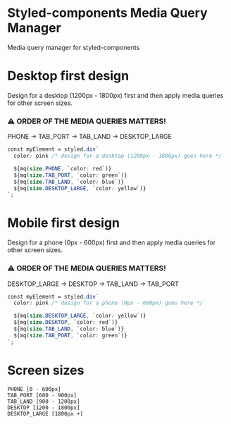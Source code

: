 # Styled-components Media Query Manager

Media query manager for styled-components

# Desktop first design

Design for a desktop (1200px - 1800px) first and then apply media queries for other screen sizes.

### ⚠️ ORDER OF THE MEDIA QUERIES MATTERS!

PHONE -> TAB_PORT -> TAB_LAND -> DESKTOP_LARGE

```css
const myElement = styled.div`
  color: pink /* design for a desktop (1200px - 1800px) goes here */

  ${mq(size.PHONE, `color: red`)}
  ${mq(size.TAB_PORT, `color: green`)}
  ${mq(size.TAB_LAND, `color: blue`)}
  ${mq(size.DESKTOP_LARGE, `color: yellow`)}
`;
```

# Mobile first design

Design for a phone (0px - 600px) first and then apply media queries for other screen sizes.

### ⚠️ ORDER OF THE MEDIA QUERIES MATTERS!

DESKTOP_LARGE -> DESKTOP -> TAB_LAND -> TAB_PORT

```css
const myElement = styled.div`
  color: pink /* design for a phone (0px - 600px) goes here */

  ${mq(size.DESKTOP_LARGE, `color: yellow`)}
  ${mq(size.DESKTOP, `color: red`)}
  ${mq(size.TAB_LAND, `color: blue`)}
  ${mq(size.TAB_PORT, `color: green`)}
`;
```

# Screen sizes
```
PHONE [0 - 600px]
TAB_PORT [600 - 900px]
TAB_LAND [900 - 1200px]
DESKTOP [1200 - 1800px]
DESKTOP_LARGE [1800px +]
```
